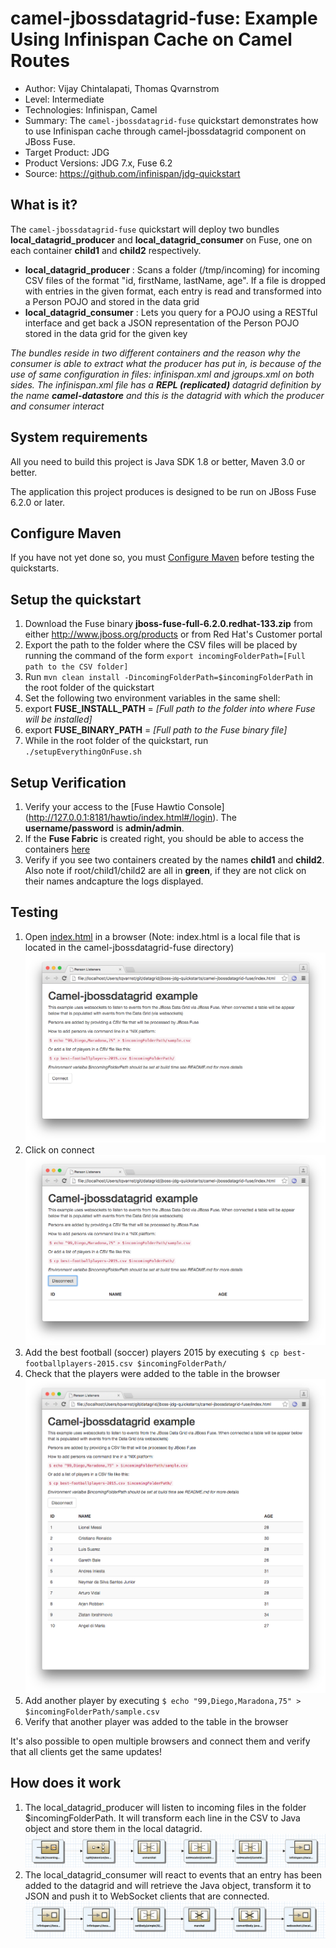 camel-jbossdatagrid-fuse: Example Using Infinispan Cache on Camel Routes
=================================================================
* Author: Vijay Chintalapati, Thomas Qvarnstrom
* Level: Intermediate
* Technologies: Infinispan, Camel
* Summary: The `camel-jbossdatagrid-fuse` quickstart demonstrates how to use Infinispan cache through camel-jbossdatagrid component on JBoss Fuse.
* Target Product: JDG
* Product Versions: JDG 7.x, Fuse 6.2
* Source: <https://github.com/infinispan/jdg-quickstart>

What is it?
-----------

The `camel-jbossdatagrid-fuse` quickstart will deploy two bundles __local_datagrid_producer__ and __local_datagrid_consumer__ on Fuse, one on each container __child1__ and __child2__ respectively.

* __local_datagrid_producer__ : Scans a folder (/tmp/incoming) for incoming CSV files of the format "id, firstName, lastName, age". If a file is dropped with entries in the given format, each entry is read and transformed into a Person POJO and stored in the data grid
* __local_datagrid_consumer__ : Lets you query for a POJO using a RESTful interface and get back  a JSON representation of the Person POJO stored in the data grid for the given key

_The bundles reside in two different containers and the reason why the consumer is able to extract what the producer has put in, is because of the use of same configuration in files: infinispan.xml and jgroups.xml on both sides. The infinispan.xml file has a **REPL (replicated)** datagrid definition by the name **camel-datastore** and this is the datagrid with which the producer and consumer interact_

System requirements
-------------------

All you need to build this project is Java SDK 1.8 or better, Maven 3.0 or better.

The application this project produces is designed to be run on JBoss Fuse 6.2.0 or later.
 
Configure Maven
---------------

If you have not yet done so, you must [Configure Maven](https://github.com/jboss-developer/jboss-developer-shared-resources/blob/master/guides/CONFIGURE_MAVEN.md#configure-maven-to-build-and-deploy-the-quickstarts) before testing the quickstarts.

Setup the quickstart
----------------------

1. Download the Fuse binary __jboss-fuse-full-6.2.0.redhat-133.zip__ from either http://www.jboss.org/products or from Red Hat's Customer portal
2. Export the path to the folder where the CSV files will be placed by running the command of the form `export incomingFolderPath=[Full path to the CSV folder]`
3. Run `mvn clean install -DincomingFolderPath=$incomingFolderPath` in the root folder of the quickstart
4. Set the following two environment variables in the same shell: 
  1. export __FUSE_INSTALL_PATH__ = _[Full path to the folder into where Fuse will be installed]_ 
  2. export __FUSE_BINARY_PATH__ = _[Full path to the Fuse binary file]_ 
5. While in the root folder of the quickstart, run `./setupEverythingOnFuse.sh`

Setup Verification
------------------

1. Verify your access to the [Fuse Hawtio Console] (http://127.0.0.1:8181/hawtio/index.html#/login). The __username/password__ is __admin/admin__.
2. If the __Fuse Fabric__ is created right, you should be able to access the containers [here](http://127.0.0.1:8181/hawtio/index.html#/fabric/containers)
3. Verify if you see two containers created by the names __child1__ and __child2__. Also note if root/child1/child2 are all in __green__, if they are not click on their names andcapture the logs displayed.  

Testing
-------

1. Open [index.html](./index.html) in a browser (Note: index.html is a local file that is located in the camel-jbossdatagrid-fuse directory)
   ![](images/index-html-1.png)
2. Click on connect
   ![](images/index-html-2.png)
2. Add the best football (soccer) players 2015 by executing `$ cp best-footballplayers-2015.csv $incomingFolderPath/`
3. Check that the players were added to the table in the browser
   ![](images/index-html-3.png)
4. Add another player by executing `$ echo "99,Diego,Maradona,75" > $incomingFolderPath/sample.csv`
5. Verify that another player was added to the table in the browser

It's also possible to open multiple browsers and connect them and verify that all clients get the same updates!

How does it work
----------------
1. The local\_datagrid_producer will listen to incoming files in the folder $incomingFolderPath. It will transform each line in the CSV to Java object and store them in the local datagrid.
   ![](images/camel-producer.png)
2. The local\_datagrid_consumer will react to events that an entry has been added to the datagrid and will retrieve the Java object, transform it to JSON and push it to WebSocket clients that are connected.   
   ![](images/camel-consumer.png)

